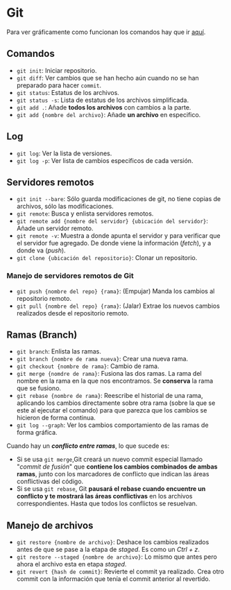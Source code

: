 # Git

Para ver gráficamente como funcionan los comandos hay que ir [aquí](https://git-school.github.io/visualizing-git/#free).

## Comandos

- `git init`: Iniciar repositorio.
- `git diff`: Ver cambios que se han hecho aún cuando no se han preparado para hacer `commit`.
- `git status`: Estatus de los archivos.
- `git status -s`: Lista de estatus de los archivos simplificada.
- `git add .`: Añade **todos los archivos** con cambios a la parte.
- `git add {nombre del archivo}`: Añade **un archivo** en especifico.

## Log

- `git log`: Ver la lista de versiones.
- `git log -p`: Ver lista de cambios especificos de cada versión.

## Servidores remotos

- `git init --bare`: Sólo guarda modificaciones de git, no tiene copias de archivos, sólo las modificaciones.
- `git remote`: Busca y enlista servidores remotos.
- `git remote add {nombre del servidor} {ubicación del servidor}`: Añade un servidor remoto.
- `git remote -v`: Muestra a donde apunta el servidor y para verificar que el servidor fue agregado. De donde viene la información (*fetch*), y a donde va (*push*).
- `git clone {ubicación del repositorio}`: Clonar un repositorio.

### Manejo de servidores remotos de Git

- `git push {nombre del repo} {rama}`: (Empujar) Manda los cambios al repositorio remoto.
- `git pull {nombre del repo} {rama}`: (Jalar) Extrae los nuevos cambios realizados desde el repositorio remoto.

## Ramas (Branch)

- `git branch`: Enlista las ramas.
- `git branch {nombre de rama nueva}`: Crear una nueva rama.
- `git checkout {nombre de rama}`: Cambio de rama.
- `git merge {nomdre de rama}`: Fusiona las dos ramas. La rama del nombre en la rama en la que nos encontramos. Se **conserva** la rama que se fusiono.
- `git rebase {nombre de rama}`: Reescribe el historial de una rama, aplicando los cambios directamente sobre otra rama (sobre la que se este al ejecutar el comando) para que parezca que los cambios se hicieron de forma continua.
- `git log --graph`: Ver los cambios comportamiento de las ramas de forma gráfica.

Cuando hay un ***conflicto entre ramas***, lo que sucede es:

- Si se usa `git merge`,Git creará un nuevo commit especial llamado "*commit de fusión*" que **contiene los cambios combinados de ambas ramas**, junto con los marcadores de conflicto que indican las áreas conflictivas del código.
- Si se usa `git rebase`, Git **pausará el rebase cuando encuentre un conflicto y te mostrará las áreas conflictivas** en los archivos correspondientes. Hasta que todos los conflictos se resuelvan.

## Manejo de archivos

- `git restore {nombre de archivo}`: Deshace los cambios realizados antes de que se pase a la etapa de *staged*. Es como un *Ctrl + z*.
- `git restore --staged {nombre de archivo}`: Lo mismo que antes pero ahora el archivo esta en etapa *staged*.
- `git revert {hash de commit}`: Revierte el commit ya realizado. Crea otro commit con la información que tenía el commit anterior al revertido.
